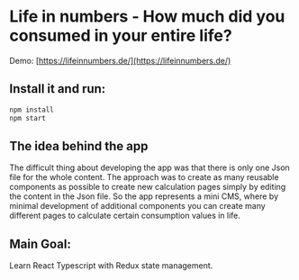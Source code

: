 # Life in numbers - How much did you consumed in your entire life?

Demo: [https://lifeinnumbers.de/](https://lifeinnumbers.de/)

## Install it and run:

```sh
npm install
npm start
```

## The idea behind the app
The difficult thing about developing the app was that there is only one Json file for the whole content. The approach was to create as many reusable components as possible to create new calculation pages simply by editing the content in the Json file. So the app represents a mini CMS, where by minimal development of additional components you can create many different pages to calculate certain consumption values in life.


## Main Goal: 
Learn React Typescript with Redux state management. 
